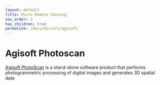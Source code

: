 ```yaml
---
layout: default
title: Micro Remote Sensing
nav_order: 3
has_children: true
permalink: /docs/micrors/agisoft
---
```



# Agisoft Photoscan

[Agisoft PhotoScan](http://www.agisoft.com/) is a stand-alone software product that performs photogrammetric processing of digital images and generates 3D spatial data
